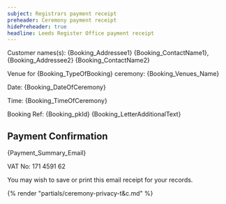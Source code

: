 ```yaml
---
subject: Registrars payment receipt
preheader: Ceremony payment receipt 
hidePreheader: true
headline: Leeds Register Office payment receipt
---
```


Customer names(s): {Booking_Addressee1} {Booking_ContactName1}, {Booking_Addressee2} {Booking_ContactName2}

Venue for {Booking_TypeOfBooking} ceremony: {Booking_Venues_Name}

Date: {Booking_DateOfCeremony}

Time: {Booking_TimeOfCeremony}

Booking Ref: {Booking_pkId}
{Booking_LetterAdditionalText}


## Payment Confirmation
{Payment_Summary_Email}

VAT No: 171 4591 62

You may wish to save or print this email receipt for your records.


{% render "partials/ceremony-privacy-t&c.md" %}
